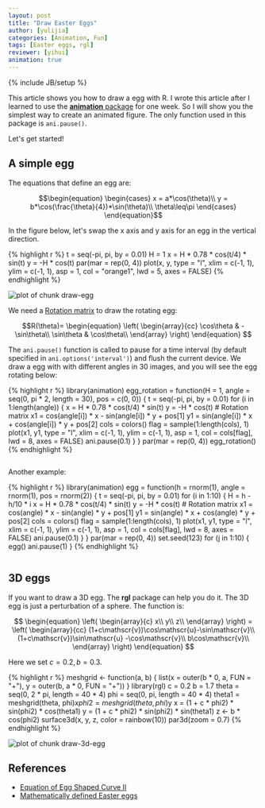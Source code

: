 ```yaml
---
layout: post
title: "Draw Easter Eggs"
author: [yulijia]
categories: [Animation, Fun]
tags: [Easter eggs, rgl]
reviewer: [yihui]
animation: true
---
```

{% include JB/setup %}


This article shows you how to draw a egg with R. I wrote this article after I learned to use the
[**animation** package](http://yihui.name/animation) for one week. So I will show you the simplest
way to create an animated figure. The only function used in this package is `ani.pause()`.

Let's get started!

## A simple egg

The equations that define an egg are:

$$\begin{equation} \begin{cases} x = a*\cos(\theta)\\ y = b*\cos(\frac{\theta}{4})*\sin(\theta)\\
\theta\leq\pi \end{cases} \end{equation}$$

In the figure below, let's swap the x axis and y axis for an egg in the vertical direction.


{% highlight r %}
t = seq(-pi, pi, by = 0.01)
H = 1
x = H * 0.78 * cos(t/4) * sin(t)
y = -H * cos(t)
par(mar = rep(0, 4))
plot(x, y, type = "l", xlim = c(-1, 1), ylim = c(-1, 1), asp = 1, 
  col = "orange1", lwd = 5, axes = FALSE)
{% endhighlight %}

![plot of chunk draw-egg](http://isu.r-forge.r-project.org/vistat/2013-03-31-draw-easter-eggs/draw-egg.png) 


We need a [Rotation matrix](http://en.wikipedia.org/wiki/Rotation_matrix) to draw the rotating egg:

$$R(\theta)= \begin{equation} \left(
  \begin{array}{cc}
    \cos\theta & -\sin\theta\\
    \sin\theta & \cos\theta\\
  \end{array}
\right) \end{equation} $$

The `ani.pause()` function is called to pause for a time interval (by default specified in
`ani.options('interval')`) and flush the current device. We draw a egg with with different angles
in 30 images, and you will see the egg rotating below:


{% highlight r %}
library(animation)
egg_rotation = function(H = 1, angle = seq(0, pi * 2, length = 30), 
  pos = c(0, 0)) {
  t = seq(-pi, pi, by = 0.01)
  for (i in 1:length(angle)) {
    x = H * 0.78 * cos(t/4) * sin(t)
    y = -H * cos(t)
    # Rotation matrix
    x1 = cos(angle[i]) * x - sin(angle[i]) * y + pos[1]
    y1 = sin(angle[i]) * x + cos(angle[i]) * y + pos[2]
    cols = colors()
    flag = sample(1:length(cols), 1)
    plot(x1, y1, type = "l", xlim = c(-1, 1), ylim = c(-1, 1), 
      asp = 1, col = cols[flag], lwd = 8, axes = FALSE)
    ani.pause(0.1)
  }
}
par(mar = rep(0, 4))
egg_rotation()
{% endhighlight %}


<div class="scianimator">
<div id="rotating_egg" style="display: inline-block;">
</div>
</div>
<script type="text/javascript">
  (function($) {
    $(document).ready(function() {
      var imgs = Array(30);
      for (i=0; ; i++) {
        if (i == imgs.length) break;
        imgs[i] = "http://isu.r-forge.r-project.org/vistat/2013-03-31-draw-easter-eggs/rotating-egg" + (i + 1) + ".png";
      }
      $("#rotating_egg").scianimator({
          "images": imgs,
          "delay": 100,
          "controls": ["first", "previous", "play", "next", "last", "loop", "speed"],
      });
      $("#rotating_egg").scianimator("play");
    });
  })(jQuery);
</script>


Another example:


{% highlight r %}
library(animation)
egg = function(h = rnorm(1), angle = rnorm(1), pos = rnorm(2)) {
  t = seq(-pi, pi, by = 0.01)
  for (i in 1:10) {
    H = h - h/10 * i
    x = H * 0.78 * cos(t/4) * sin(t)
    y = -H * cos(t)
    # Rotation matrix
    x1 = cos(angle) * x - sin(angle) * y + pos[1]
    y1 = sin(angle) * x + cos(angle) * y + pos[2]
    cols = colors()
    flag = sample(1:length(cols), 1)
    plot(x1, y1, type = "l", xlim = c(-1, 1), ylim = c(-1, 1), 
      asp = 1, col = cols[flag], lwd = 8, axes = FALSE)
    ani.pause(0.1)
  }
}
par(mar = rep(0, 4))
set.seed(123)
for (j in 1:10) {
  egg()
  ani.pause(1)
}
{% endhighlight %}


<div class="scianimator">
<div id="easter_egg" style="display: inline-block;">
</div>
</div>
<script type="text/javascript">
  (function($) {
    $(document).ready(function() {
      var imgs = Array(100);
      for (i=0; ; i++) {
        if (i == imgs.length) break;
        imgs[i] = "http://isu.r-forge.r-project.org/vistat/2013-03-31-draw-easter-eggs/easter-egg" + (i + 1) + ".png";
      }
      $("#easter_egg").scianimator({
          "images": imgs,
          "delay": 100,
          "controls": ["first", "previous", "play", "next", "last", "loop", "speed"],
      });
      $("#easter_egg").scianimator("play");
    });
  })(jQuery);
</script>


## 3D eggs

If you want to draw a 3D egg. The **rgl** package can help you do it. The 3D egg is just a
perturbation of a sphere. The function is:

$$ \begin{equation} \left(
  \begin{array}{c}
    x\\
    y\\
    z\\
  \end{array}
\right) = \left(
  \begin{array}{cc}
    (1+c\mathscr{v})\cos\mathscr{u}-\sin\mathscr{v}\\
    (1+c\mathscr{v})\sin\mathscr{u} -\cos\mathscr{v}\\
    b\cos\mathscr{v}\\
  \end{array}
\right) \end{equation} $$

Here we set $c=0.2, b=0.3$.


{% highlight r %}
meshgrid <- function(a, b) {
  list(x = outer(b * 0, a, FUN = "+"), y = outer(b, a * 0, FUN = "+"))
}
library(rgl)
c = 0.2
b = 1.7
theta = seq(0, 2 * pi, length = 40 * 4)
phi = seq(0, pi, length = 40 * 4)
theta1 = meshgrid(theta, phi)$x
phi2 = meshgrid(theta, phi)$y
x = (1 + c * phi2) * sin(phi2) * cos(theta1)
y = (1 + c * phi2) * sin(phi2) * sin(theta1)
z <- b * cos(phi2)
surface3d(x, y, z, color = rainbow(10))
par3d(zoom = 0.7)
{% endhighlight %}

![plot of chunk draw-3d-egg](http://isu.r-forge.r-project.org/vistat/2013-03-31-draw-easter-eggs/draw-3d-egg.png) 


## References

- [Equation of Egg Shaped Curve II ](http://www16.ocn.ne.jp/~akiko-y/Egg_by_Itou/index_egg_by_Itou_E.html)
- [Mathematically defined Easter eggs](http://danielwalsh.tumblr.com/post/2742366331/mathematically-defined-easter-eggs)
